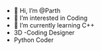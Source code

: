 - 👋 Hi, I’m @Parth
- 👀 I’m interested in Coding
- 🌱 I’m currently learning C++
-  3D -Coding Designer
-  Python Coder 
<!---
CodingRaemajor/CodingRaemajor is a ✨ special ✨ repository because its `README.md` (this file) appears on your GitHub profile.
You can click the Preview link to take a look at your changes.
--->
